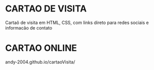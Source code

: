 # CARTAO DE VISITA
Cartaõ de visita em HTML, CSS, com links direto para redes sociais e informacão de contato

# CARTAO ONLINE
andy-2004.github.io/cartaoVisita/
